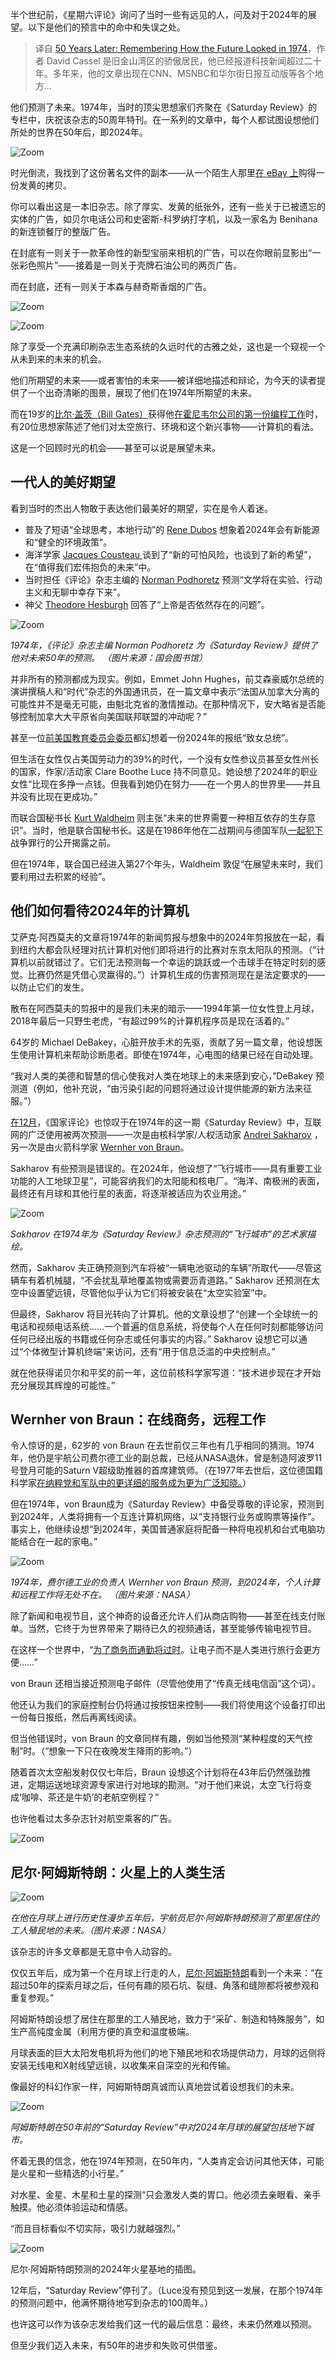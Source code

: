 <!--
title: 1974年对50年后的想象
cover: https://cdn.thenewstack.io/media/2024/01/87a83041-crystal-ball-1974-2-1024x576.jpg
-->

半个世纪前，《星期六评论》询问了当时一些有远见的人，问及对于2024年的展望。以下是他们的预言中的命中和失误之处。

> 译自 [50 Years Later: Remembering How the Future Looked in 1974](https://thenewstack.io/50-years-later-remembering-how-the-future-looked-in-1974/)，作者 David Cassel 是旧金山湾区的骄傲居民，他已经报道科技新闻超过二十年。多年来，他的文章出现在CNN、MSNBC和华尔街日报互动版等各个地方...

他们预测了未来。1974年，当时的顶尖思想家们齐聚在《Saturday Review》的专栏中，庆祝该杂志的50周年特刊。在一系列的文章中，每个人都试图设想他们所处的世界在50年后，即2024年。

![Zoom](https://cdn.thenewstack.io/media/2024/01/0358723b-saturday-review-cover-from-1974-s-l1600-228x300.jpg)

时光倒流，我找到了这份著名文件的副本——从一个陌生人那里[在 eBay 上](https://www.ebay.com/itm/204455934240)购得一份发黄的拷贝。

你可以看出这是一本旧杂志。除了厚实、发黄的纸张外，还有一些关于已被遗忘的实体的广告，如贝尔电话公司和史密斯-科罗纳打字机，以及一家名为 Benihana 的新连锁餐厅的整版广告。

在封底有一则关于一款革命性的新型宝丽来相机的广告，可以在你眼前显影出“一张彩色照片”——接着是一则关于壳牌石油公司的两页广告。

而在封底，还有一则关于本森与赫奇斯香烟的广告。

![Zoom](https://cdn.thenewstack.io/media/2024/01/be407149-photo-of-1974-bell-telephone-company-ad-from-saturday-review-922x1024.png)

![Zoom](https://cdn.thenewstack.io/media/2024/01/64ffb236-photo-of-smith-corona-cartridge-typewriter-ad-from-1974-issue-of-saturday-review-20240108_090921-768x1024.jpg)

除了享受一个充满印刷杂志生态系统的久远时代的古雅之处，这也是一个窥视一个从未到来的未来的机会。

他们所期望的未来——或者害怕的未来——被详细地描述和辩论，为今天的读者提供了一个出奇清晰的图景，展现了他们在1974年所期望的未来。

而在19岁的[比尔·盖茨（Bill Gates）](https://www.linkedin.com/in/williamhgates/)获得他[在霍尼韦尔公司的第一份编程工作](https://www.cnbc.com/2018/03/29/what-microsoft-billionaire-bill-gates-was-doing-at-20-years-old.html)时，有20位思想家陈述了他们对太空旅行、环境和这个新兴事物——计算机的看法。

这是一个回顾时光的机会——甚至可以说是展望未来。

## 一代人的美好期望

看到当时的杰出人物敢于表达他们最美好的期望，实在是令人着迷。

- 普及了短语“全球思考，本地行动”的 [Rene Dubos](https://en.wikipedia.org/wiki/Ren%C3%A9_Dubos) 想象着2024年会有新能源和“健全的环境政策”。
- 海洋学家 [Jacques Cousteau ](https://en.wikipedia.org/wiki/Jacques_Cousteau)谈到了“新的可怕风险，也谈到了新的希望”，在“值得我们宏伟抱负的未来”中。
- 当时担任《评论》杂志主编的 [Norman Podhoretz](https://en.wikipedia.org/wiki/Norman_Podhoretz) 预测“文学将在实验、行动主义和无聊中幸存下来”。
- 神父 [Theodore Hesburgh](https://en.wikipedia.org/wiki/Theodore_Hesburgh) 回答了“上帝是否依然存在的问题”。

![Zoom](https://cdn.thenewstack.io/media/2024/01/14613527-norm_podhoretz-in-1986-creative-commons-via-wikipedia-203x300.jpg)

*1974年，《评论》杂志主编 Norman Podhoretz 为《Saturday Review》提供了他对未来50年的预测。 （图片来源：国会图书馆）*

并非所有的预测都成为现实。例如，Emmet John Hughes，前艾森豪威尔总统的演讲撰稿人和“时代”杂志的外国通讯员，在一篇文章中表示“法国从加拿大分离的可能性并不是毫无可能，由魁北克省的激情推动。在那种情况下，安大略省是否能够控制加拿大大平原省向美国联邦联盟的冲动呢？”

甚至一位[前美国教育委员会委员](https://www.ecs.org/award/1986-harold-howe-ii/)都幻想着一份2024年的报纸“致女总统”。

但生活在女性仅占美国劳动力的39%的时代，一个没有女性参议员甚至女性州长的国家，作家/活动家 Clare Boothe Luce 持不同意见。她设想了2024年的职业女性“比现在多挣一点钱。但我看到她仍在努力——在一个男人的世界里——并且并没有比现在更成功。”

而联合国秘书长 [Kurt Waldheim](https://en.wikipedia.org/wiki/Kurt_Waldheim) 则主张“未来的世界需要一种相互依存的生存意识”。当时，他是联合国秘书长。这是在1986年他在二战期间与德国军队[一起犯下](https://www.britannica.com/biography/Kurt-Waldheim)战争罪行的公开揭露之前。

但在1974年，联合国已经进入第27个年头，Waldheim 敦促“在展望未来时，我们要利用过去积累的经验”。

## 他们如何看待2024年的计算机

艾萨克·阿西莫夫的文章将1974年的新闻剪报与想象中的2024年剪报放在一起，看到纽约大都会队经理对抗计算机对他们即将进行的比赛对东京太阳队的预测。（“计算机以前就错过了。它们无法预测每一个幸运的跳跃或一个击球手在特定时刻的感觉。比赛仍然是凭借心灵赢得的。”）计算机生成的伤害预测现在是法定要求的——以防止它们的发生。

散布在阿西莫夫的剪报中的是我们未来的暗示——1994年第一位女性登上月球，2018年最后一只野生老虎，“有超过99%的计算机程序员是现在活着的。”

64岁的 Michael DeBakey，心脏开放手术的先驱，贡献了另一篇文章，他设想医生使用计算机来帮助诊断患者。即使在1974年，心电图的结果已经在自动处理。

“我对人类的美德和智慧的信心使我对人类在地球上的未来感到安心，”DeBakey 预测道（例如，他补充说，“由污染引起的问题将通过设计提供能源的新方法来征服。”）

[在12月](https://www.nationalreview.com/magazine/2024/02/the-future-at-50/)，《国家评论》也惊叹于在1974年的这一期《Saturday Review》中，互联网的广泛使用被两次预测——一次是由核科学家/人权活动家 [Andrei Sakharov](https://www.nobelprize.org/prizes/peace/1975/sakharov/facts/) ，另一次是由火箭科学家 [Wernher von Braun](https://www.nasa.gov/people/wernher-von-braun/)。

Sakharov 有些预测是错误的。在2024年，他设想了“飞行城市——具有重要工业功能的人工地球卫星”，可能容纳我们的太阳能和核电厂。“海洋、南极洲的表面，最终还有月球和其他行星的表面，将逐渐被适应为农业用途。”

![Zoom](https://cdn.thenewstack.io/media/2024/01/6b37aa68-photo-of-flying-city-illustration-from-1974-issue-of-saturday-review-20240108_083200-300x225.gif)

*Sakharov 在1974年为《Saturday Review》杂志预测的“飞行城市”的艺术家描绘。*

然而，Sakharov 夫正确预测到汽车将被“一辆电池驱动的车辆”所取代——尽管这辆车有着机械腿，“不会扰乱草地覆盖物或需要沥青道路。” Sakharov 还预测在太空中设置望远镜，尽管他似乎认为它们将被安装在“太空实验室”中。

但最终，Sakharov 将目光转向了计算机。他的文章设想了“创建一个全球统一的电话和视频电话系统……一个普遍的信息系统，将使每个人在任何时刻都能够访问任何已经出版的书籍或任何杂志或任何事实的内容。” Sakharov 设想它可以通过“个体微型计算机终端”来访问，还有“用于信息泛滥的中央控制点。”

就在他获得诺贝尔和平奖的前一年，这位前核科学家写道：“技术进步现在才开始充分展现其辉煌的可能性。”

## Wernher von Braun：在线商务，远程工作

令人惊讶的是，62岁的 von Braun 在去世前仅三年也有几乎相同的猜测。1974年，他仍是宇航公司费尔德工业的副总裁，已经从NASA退休，曾是制造阿波罗11号登月可能的Saturn V超级助推器的首席建筑师。（在1977年去世后，这位德国籍科学家[在纳粹党和军队中的更详细的服务成为更为广泛知晓。](https://www.pbs.org/wgbh/americanexperience/features/chasing-moon-wernher-von-braun-and-nazis/)）

但在1974年，von Braun成为《Saturday Review》中备受尊敬的评论家，预测到到2024年，人类将拥有一个互连计算机网络，以“支持银行业务或购票等操作”。事实上，他继续设想“到2024年，美国普通家庭将配备一种将电视机和台式电脑功能结合在一起的家电。”

![Zoom](https://cdn.thenewstack.io/media/2024/01/58f37c59-440px-wernher_von_braun_1960-creative-commons-via-wikipedia-235x300.jpg)

*1974年，费尔德工业的负责人 Wernher von Braun 预测，到2024年，个人计算和远程工作将无处不在。 （图片来源：NASA）*

除了新闻和电视节目，这个神奇的设备还允许人们从商店购物——甚至在线支付账单。当然，它终于为世界带来了期待已久的视频通话，甚至能够传输电视节目。

在这样一个世界中，“[为了商务而通勤将过时](https://thenewstack.io/the-newest-remote-working-alternative-working-from-hotels/)。让电子而不是人类进行旅行会更方便……”

von Braun 还相当接近预测电子邮件（尽管他使用了“传真无线电信函”这个词）。

他还认为我们的家庭控制台仍将通过按按钮来控制——我们将使用这个设备打印出一份每日报纸，然后再离线阅读。

但当他错误时，von Braun 的文章同样有趣，例如当他预测“某种程度的天气控制”时。（“想象一下只在夜晚发生降雨的影响。”）

随着首次太空船发射仅仅七年后，Braun 设想这个计划将在43年后仍然强劲推进，定期运送地球资源专家进行对地球的勘测。“对于他们来说，太空飞行将变成‘咖啡、茶还是牛奶’的老航空例程？”

也许他看过太多杂志针对航空乘客的广告。

![Zoom](https://cdn.thenewstack.io/media/2024/01/bab34b75-20240108_155558-1024x768.jpg)

## 尼尔·阿姆斯特朗：火星上的人类生活

![Zoom](https://cdn.thenewstack.io/media/2024/01/2f2a7fb3-neil_armstrong_pose-1969-creative-commons-photo-via-wikipedia-240x300.jpg)

*在他在月球上进行历史性漫步五年后，宇航员尼尔·阿姆斯特朗预测了那里居住的工人殖民地的未来。（图片来源：NASA）*

该杂志的许多文章都是无意中令人动容的。

仅仅五年后，成为第一个在月球上行走的人，[尼尔·阿姆斯特朗](https://www.nasa.gov/humans-in-space/astronauts/former-astronauts/former-astronaut-neil-a-armstrong/)看到一个未来：“在超过50年的探索月球之后，任何有趣的陨石坑、裂缝、角落和缝隙都将被参观和重复参观。”

阿姆斯特朗设想了居住在那里的工人殖民地，致力于“采矿、制造和特殊服务”，如生产高纯度金属（利用方便的真空和温度极端。

月球表面的巨大太阳发电机将为他们的地下殖民地和农场提供动力，月球的远侧将安装无线电和X射线望远镜，以收集来自深空的光和传输。

像最好的科幻作家一样，阿姆斯特朗真诚而认真地尝试着设想我们的未来。

![Zoom](https://cdn.thenewstack.io/media/2024/01/111cf704-saturday-review-1974-issue-about-2024-screenshot-from-ebay-listing-s-l960.jpg)

*阿姆斯特朗在50年前的“Saturday Review”中对2024年月球的展望包括地下城市。*

怀着无畏的信念，他在1974年预测，在50年内，“人类肯定会访问其他天体，可能是火星和一些精选的小行星。”

对水星、金星、木星和土星的探测“只会激发人类的胃口。他必须去亲眼看、亲手触摸。他必须体验运动和情感。

“而且目标看似不切实际，吸引力就越强烈。”

![Zoom](https://cdn.thenewstack.io/media/2024/01/009991f5-base-on-mars-photo-of-illustration-from-1974-issue-of-saturday-review-predicting-the-year-2024-884x1024.gif)

尼尔·阿姆斯特朗预测的2024年火星基地的插图。

12年后，“Saturday Review”停刊了。（Luce没有预见到这一发展，在那个1974年的预测问题中，他满怀期待地写到杂志的100周年。）

也许这可以作为该杂志发给我们这一代的最后信息：最终，未来仍然难以预测。

但至少我们迈入未来，有50年的进步和失败可供借鉴。

